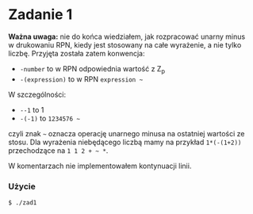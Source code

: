 # Zadanie 1

**Ważna uwaga:** nie do końca wiedziałem, jak rozpracować unarny minus w drukowaniu RPN, kiedy jest stosowany na całe wyrażenie, a nie tylko liczbę.
Przyjęta została zatem konwencja:
- `-number` to w RPN odpowiednia wartość z Z<sub>p</sub>
- `-(expression)` to w RPN `expression ~`

W szczególności:
- `--1` to 1
- `-(-1)` to `1234576 ~`

czyli znak `~` oznacza operację unarnego minusa na ostatniej wartości ze stosu. Dla wyrażenia niebędącego liczbą mamy na przykład `1*(-(1+2))` przechodzące na `1 1 2 + ~ *`.

W komentarzach nie implementowałem kontynuacji linii.

### Użycie
```bash
$ ./zad1
```